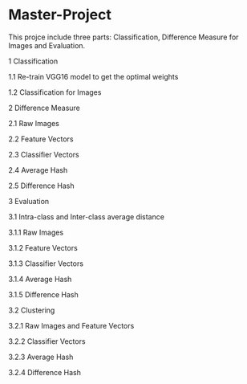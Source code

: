 # Master-Project
This projce include three parts: Classification, Difference Measure for Images and Evaluation.

1 Classification

1.1 Re-train VGG16 model to get the optimal weights

1.2 Classification for Images


2 Difference Measure

2.1 Raw Images

2.2 Feature Vectors

2.3 Classifier Vectors

2.4 Average Hash

2.5 Difference Hash


3 Evaluation

3.1 Intra-class and Inter-class average distance

3.1.1 Raw Images

3.1.2 Feature Vectors

3.1.3 Classifier Vectors

3.1.4 Average Hash

3.1.5 Difference Hash


3.2 Clustering

3.2.1 Raw Images and Feature Vectors

3.2.2 Classifier Vectors

3.2.3 Average Hash

3.2.4 Difference Hash

